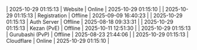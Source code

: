 | 2025-10-29 01:15:13 | Website | Online | 2025-10-29 01:15:10 |
| 2025-10-29 01:15:13 | Registration | Offline | 2025-09-09 16:40:23 |
| 2025-10-29 01:15:13 | Auth Server | Offline | 2025-08-18 09:33:31 |
| 2025-10-29 01:15:13 | Kezan (PvE) | Offline | 2025-10-11 12:51:30 |
| 2025-10-29 01:15:13 | Gurubashi (PvP) | Offline | 2025-08-23 21:44:06 |
| 2025-10-29 01:15:13 | Cloudflare | Online | 2025-10-29 01:15:10 |
